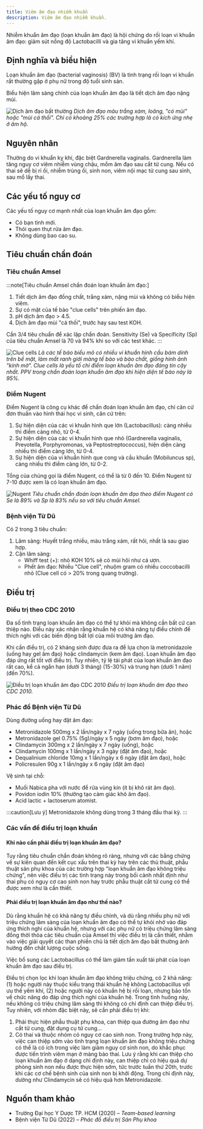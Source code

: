 ```yaml
---
title: Viêm âm đạo nhiễm khuẩn
description: Viêm âm đạo nhiễm khuẩn.
---
```


Nhiễm khuẩn âm đạo (loạn khuẩn âm đạo) là hội chứng do rối loạn vi khuẩn âm đạo: giảm sút nồng độ Lactobacilli và gia tăng vi khuẩn yếm khí.

## Định nghĩa và biểu hiện

Loạn khuẩn âm đạo (bacterial vaginosis) (BV) là tình trạng rối loạn vi khuẩn rất thường gặp ở phụ nữ trong độ tuổi sinh sản.

Biểu hiện lâm sàng chính của loạn khuẩn âm đạo là tiết dịch âm đạo nặng mùi.

![Dịch âm đạo bất thường](../../../../assets/phu-khoa/viem-am-dao-nhiem-khuan/dich-am-dao-bat-thuong.png)
_Dịch âm đạo màu trắng xám, loãng, "có mùi" hoặc "mùi cá thối". Chỉ có khoảng 25% các trường hợp là có kích ứng nhẹ ở âm hộ._

## Nguyên nhân

Thường do vi khuẩn kỵ khí, đặc biệt Gardnerella vaginalis. Gardnerella làm tăng nguy cơ viêm nhiễm vùng chậu, mổm âm đạo sau cắt tử cung. Nếu có thai sẽ dễ bị rỉ ối, nhiễm trùng ối, sinh non, viêm nội mạc tử cung sau sinh, sau mổ lấy thai.

## Các yếu tố nguy cơ

Các yếu tố nguy cơ mạnh nhất của loạn khuẩn âm đạo gồm:

- Có bạn tình mới.
- Thói quen thụt rửa âm đạo.
- Không dùng bao cao su.

## Tiêu chuẩn chẩn đoán

### Tiêu chuẩn Amsel

:::note[Tiêu chuẩn Amsel chẩn đoán loạn khuẩn âm đạo:]

1. Tiết dịch âm đạo đồng chất, trắng xám, nặng mùi và không có biểu hiện viêm.
2. Sự có mặt của tế bào "clue cells" trên phiến âm đạo.
3. pH dịch âm đạo > 4.5.
4. Dịch âm đạo mùi "cá thối", trước hay sau test KOH.

Cần 3/4 tiêu chuẩn để xác lập chẩn đoán. Sensitivity (Se) và Specificity (Sp) của tiêu chuẩn Amsel là 70 và 94% khi so với các test khác.
:::

![Clue cells](../../../../assets/phu-khoa/viem-am-dao-nhiem-khuan/clue-cells.png)
_Là các tế bào biểu mô có nhiều vi khuẩn hình cầu bám dính trên bề mặt, làm mất ranh giới màng tế bào và bào chất, giống hình ảnh "kính mờ". Clue cells là yếu tố chỉ điểm loạn khuẩn âm đạo đáng tin cậy nhất. PPV trong chẩn đoán loạn khuẩn âm đạo khi hiện diện tế bào này là 95%._

### Điểm Nugent

Điểm Nugent là công cụ khác để chẩn đoán loạn khuẩn âm đạo, chỉ căn cứ đơn thuần vào hình thái học vi sinh, căn cứ trên:

1. Sự hiện diện của các vi khuẩn hình que lớn (Lactobacillus): càng nhiều thì điểm càng nhỏ, từ 0-4.
2. Sự hiện diện của các vi khuẩn hình que nhỏ (Gardnerella vaginalis, Prevotella, Porphyromonas, và Peptostreptococcus), hiện diện càng nhiều thì điểm càng lớn, từ 0-4.
3. Sự hiện diện của vi khuẩn hình que cong và cầu khuẩn (Mobiluncus sp), càng nhiều thì điểm càng lớn, từ 0-2.

Tổng của chúng gọi là điểm Nugent, có thể là từ 0 đến 10. Điểm Nugent từ 7-10 được xem là có loạn khuẩn âm đạo.

![Nugent](../../../../assets/phu-khoa/viem-am-dao-nhiem-khuan/bang-diem-nugent.png)
_Tiêu chuẩn chẩn đoán loạn khuẩn âm đạo theo điểm Nugent có Se là 89% và Sp là 83% nếu so với tiêu chuẩn Amsel._

### Bệnh viện Từ Dũ

Có 2 trong 3 tiêu chuẩn:

1. Lâm sàng: Huyết trắng nhiều, màu trắng xám, rất hôi, nhất là sau giao hợp.
2. Cận lâm sàng:
   - Whiff test (+): nhỏ KOH 10% sẽ có mùi hôi như cá ươn.
   - Phết âm đạo: Nhiều "Clue cell", nhuộm gram có nhiều coccobacilli nhỏ (Clue cell có > 20% trong quang trường).

## Điều trị

### Điều trị theo CDC 2010

Đa số tình trạng loạn khuẩn âm đạo có thể tự khỏi mà không cần bất cứ can thiệp nào. Điều này xác nhận rằng khuẩn hệ có khả năng tự điều chỉnh để thích nghi với các biến động bất lợi của môi trường âm đạo.

Khi cần điều trị, có 2 kháng sinh được đưa ra để lựa chọn là metronidazole (uống hay gel âm đạo) hoặc clindamycin (kem âm đạo). Loạn khuẩn âm đạo đáp ứng rất tốt với điều trị. Tuy nhiên, tỷ lệ tái phát của loạn khuẩn âm đạo rất cao, kể cả ngắn hạn (dưới 3 tháng) (15-30%) và trung hạn (dưới 1 năm) (đến 70%).

![Điều trị loạn khuẩn âm đạo CDC 2010](../../../../assets/phu-khoa/viem-am-dao-nhiem-khuan/dieu-tri-loan-khuan-theo-cdc-2010.png)
_Điều trị loạn khuẩn âm đạo theo CDC 2010._

### Phác đồ Bệnh viện Từ Dũ

Dùng đường uống hay đặt âm đạo:

- Metronidazole 500mg x 2 lần/ngày x 7 ngày (uống trong bữa ăn), hoặc
- Metronidazole gel 0.75% (5g)/ngày x 5 ngày (bơm âm đạo), hoặc
- Clindamycin 300mg x 2 lần/ngày x 7 ngày (uống), hoặc
- Clindamycin 100mg x 1 lần/ngày x 3 ngày (đặt âm đạo), hoặc
- Dequalinium chloride 10mg x 1 lần/ngày x 6 ngày (đặt âm đạo), hoặc
- Policresulen 90g x 1 lần/ngày x 6 ngày (đặt âm đạo)

Vệ sinh tại chỗ:

- Muối Nabica pha với nước để rửa vùng kín (ít bị khô rát âm đạo).
- Povidon iodin 10% (thường tạo cảm giác khô âm đạo).
- Acid lactic + lactoserum atomist.

:::caution[Lưu ý]
Metronidazole không dùng trong 3 tháng đầu thai kỳ.
:::

### Các vấn đề điều trị loạn khuẩn

#### Khi nào cần phải điều trị loạn khuẩn âm đạo?

Tuy rằng tiêu chuẩn chẩn đoán không rõ ràng, nhưng với các bằng chứng về sự kiên quan đến kết cục xấu trên thai kỳ hay trên các thủ thuật, phẫu thuật sản phụ khoa của các trường hợp "loạn khuẩn âm đạo không triệu chứng", nên việc điều trị các tình trạng này trong bối cảnh nhất định như thai phụ có nguy cơ cao sinh non hay trước phẫu thuật cắt tử cung có thể được xem như là cần thiết.

#### Phải điều trị loạn khuẩn âm đạo như thế nào?

Dù rằng khuẩn hệ có khả năng tự điều chỉnh, và dù rằng nhiều phụ nữ với triệu chứng lâm sàng của loạn khuẩn âm đạo có thể tự khỏi nhờ vào đáp ứng thích nghi của khuẩn hệ, nhưng với các phụ nữ có triệu chứng lâm sàng đồng thời thỏa các tiêu chuẩn của Amsel thì việc điều trị là cần thiết, nhằm vào việc giải quyết các than phiền chủ là tiết dịch âm đạo bất thường ảnh hưởng đến chất lượng cuộc sống.

Việc bổ sung các Lactobacillus có thể làm giảm tần xuất tái phát của loạn khuẩn âm đạo sau điều trị.

Điều trị chọn lọc khi loạn khuẩn âm đạo không triệu chứng, có 2 khả năng: (1) hoặc người này thuộc kiểu trạng thái khuẩn hệ không Lactobacillus với ưu thế yếm khí, (2) hoặc người này có khuẩn hệ bị rối loạn, nhưng bảo tồn về chức năng do đáp ứng thích nghi của khuẩn hệ. Trong tình huống này, nếu không có triệu chứng lâm sàng thì không có chỉ định can thiệp điều trị. Tuy nhiên, với nhóm đặc biệt này, sẽ cần phải điều trị khi:

1. Phải thực hiện phẫu thuật phụ khoa, can thiệp qua đường âm đạo như cắt tử cung, đặt dụng cụ tử cung…
2. Có thai và thuộc nhóm có nguy cơ cao sinh non. Trong trường hợp này, việc can thiệp sớm vào tình trạng loạn khuẩn âm đạo không triệu chứng có thể là có ích trong việc làm giảm nguy cơ sinh non, do khắc phục được tiến trình viêm mạn ở màng bào thai. Lưu ý rằng khi can thiệp cho loạn khuẩn âm đạo ở dạng chỉ định này, can thiệp chỉ có hiệu quả dự phòng sinh non nếu được thực hiện sớm, tức trước tuần thứ 20th, trước khi các cơ chế bệnh sinh của sinh non bị khởi động. Trong chỉ định này, dường như Clindamycin sẽ có hiệu quả hơn Metronidazole.

## Nguồn tham khảo

- Trường Đại học Y Dược TP. HCM (2020) – _Team-based learning_
- Bệnh viện Từ Dũ (2022) – _Phác đồ điều trị Sản Phụ khoa_
